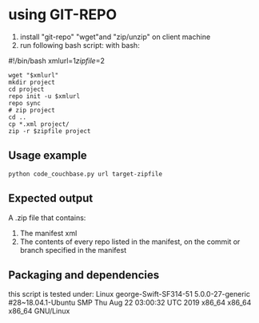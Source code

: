 # using GIT-REPO

1. install "git-repo" "wget"and "zip/unzip" on client machine
2. run following bash script: with bash:
  
  #!/bin/bash
    xmlurl=$1
    zipfile=$2
    
    wget "$xmlurl"
    mkdir project
    cd project
    repo init -u $xmlurl
    repo sync
    # zip project
    cd ..
    cp *.xml project/
    zip -r $zipfile project
    


## Usage example

```
python code_couchbase.py url target-zipfile
```

## Expected output

A .zip file that contains:

1. The manifest xml
1. The contents of every repo listed in the manifest, on the commit or branch specified in the manifest

## Packaging and dependencies

this script is tested under:
Linux george-Swift-SF314-51 5.0.0-27-generic #28~18.04.1-Ubuntu SMP Thu Aug 22 03:00:32 UTC 2019 x86_64 x86_64 x86_64 GNU/Linux

